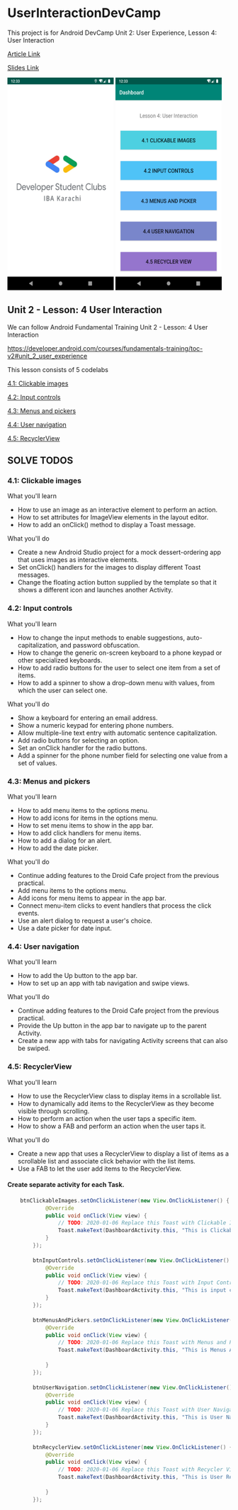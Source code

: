 # UserInteractionDevCamp
This project is for Android DevCamp Unit 2: User Experience, Lesson 4: User Interaction

[Article Link](https://medium.com/@hamzaahmedkhan/android-user-interaction-215004476887) 

[Slides Link](https://docs.google.com/presentation/d/1euBgVZkBx5YnlQpC6mQqEfu05J3ecbMXGozNkBawnhI/edit#slide=id.g6d2a5c9ae1_0_139)

<img src='images/sc2.png' height=480 width=240 />           <img src='images/sc1.png' height=480 width=240 />


## Unit 2 - Lesson: 4 User Interaction
We can follow Android Fundamental Training Unit 2 - Lesson: 4 User Interaction


https://developer.android.com/courses/fundamentals-training/toc-v2#unit_2_user_experience
 

This lesson consists of 5 codelabs

[4.1: Clickable images](https://codelabs.developers.google.com/codelabs/android-training-clickable-images/index.html?index=..%2F..%2Fandroid-training#0)

[4.2: Input controls](https://codelabs.developers.google.com/codelabs/android-training-input-controls/index.html?index=..%2F..%2Fandroid-training#0)

[4.3: Menus and pickers](https://codelabs.developers.google.com/codelabs/android-training-menus-and-pickers/index.html?index=..%2F..%2Fandroid-training#0)

[4.4: User navigation](https://codelabs.developers.google.com/codelabs/android-training-provide-user-navigation/index.html?index=..%2F..%2Fandroid-training#0)

[4.5: RecyclerView](https://codelabs.developers.google.com/codelabs/android-training-create-recycler-view/index.html?index=..%2F..%2Fandroid-training#0)



## SOLVE TODOS



### 4.1: Clickable images

What you'll learn
- How to use an image as an interactive element to perform an action.
- How to set attributes for ImageView elements in the layout editor.
- How to add an onClick() method to display a Toast message.

What you'll do
- Create a new Android Studio project for a mock dessert-ordering app that uses images as interactive elements.
- Set onClick() handlers for the images to display different Toast messages.
- Change the floating action button supplied by the template so that it shows a different icon and launches another Activity.



### 4.2: Input controls

What you'll learn
- How to change the input methods to enable suggestions, auto-capitalization, and password obfuscation.
- How to change the generic on-screen keyboard to a phone keypad or other specialized keyboards.
- How to add radio buttons for the user to select one item from a set of items.
- How to add a spinner to show a drop-down menu with values, from which the user can select one.
    
What you'll do
- Show a keyboard for entering an email address.
- Show a numeric keypad for entering phone numbers.
- Allow multiple-line text entry with automatic sentence capitalization.
- Add radio buttons for selecting an option.
- Set an onClick handler for the radio buttons.
- Add a spinner for the phone number field for selecting one value from a set of values.



### 4.3: Menus and pickers

What you'll learn
- How to add menu items to the options menu.
- How to add icons for items in the options menu.
- How to set menu items to show in the app bar.
- How to add click handlers for menu items.
- How to add a dialog for an alert.
- How to add the date picker.

What you'll do
- Continue adding features to the Droid Cafe project from the previous practical.
- Add menu items to the options menu.
- Add icons for menu items to appear in the app bar.
- Connect menu-item clicks to event handlers that process the click events.
- Use an alert dialog to request a user's choice.
- Use a date picker for date input.



### 4.4: User navigation

What you'll learn
- How to add the Up button to the app bar.
- How to set up an app with tab navigation and swipe views.

What you'll do
- Continue adding features to the Droid Cafe project from the previous practical.
- Provide the Up button in the app bar to navigate up to the parent Activity.
- Create a new app with tabs for navigating Activity screens that can also be swiped.



### 4.5: RecyclerView

What you'll learn
- How to use the RecyclerView class to display items in a scrollable list.
- How to dynamically add items to the RecyclerView as they become visible through scrolling.
- How to perform an action when the user taps a specific item.
- How to show a FAB and perform an action when the user taps it.

What you'll do
- Create a new app that uses a RecyclerView to display a list of items as a scrollable list and associate click behavior with the list items.
- Use a FAB to let the user add items to the RecyclerView.



#### Create separate activity for each Task.

```java
    btnClickableImages.setOnClickListener(new View.OnClickListener() {
            @Override
            public void onClick(View view) {
                // TODO: 2020-01-06 Replace this Toast with Clickable Images lesson
                Toast.makeText(DashboardActivity.this, "This is Clickable images", Toast.LENGTH_SHORT).show();
            }
        });

        btnInputControls.setOnClickListener(new View.OnClickListener() {
            @Override
            public void onClick(View view) {
                // TODO: 2020-01-06 Replace this Toast with Input Control lesson
                Toast.makeText(DashboardActivity.this, "This is input controls", Toast.LENGTH_SHORT).show();
            }
        });

        btnMenusAndPickers.setOnClickListener(new View.OnClickListener() {
            @Override
            public void onClick(View view) {
                // TODO: 2020-01-06 Replace this Toast with Menus and Pickers lesson
                Toast.makeText(DashboardActivity.this, "This is Menus And Pickers", Toast.LENGTH_SHORT).show();

            }
        });

        btnUserNavigation.setOnClickListener(new View.OnClickListener() {
            @Override
            public void onClick(View view) {
                // TODO: 2020-01-06 Replace this Toast with User Navigation lesson
                Toast.makeText(DashboardActivity.this, "This is User Navigation", Toast.LENGTH_SHORT).show();
            }
        });

        btnRecyclerView.setOnClickListener(new View.OnClickListener() {
            @Override
            public void onClick(View view) {
                // TODO: 2020-01-06 Replace this Toast with Recycler View lesson
                Toast.makeText(DashboardActivity.this, "This is User Recycler View", Toast.LENGTH_SHORT).show();
                
            }
        });
```
